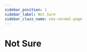 ```yaml
---
sidebar_position: 1
sidebar_label: Not Sure
sidebar_class_name: nav-normal-page
---
```


# Not Sure
